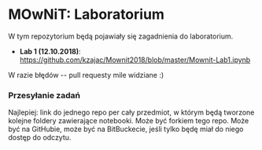 # MOwNiT: Laboratorium

W tym repozytorium będą pojawiały się zagadnienia do laboratorium.

* **Lab 1 (12.10.2018)**: https://github.com/kzajac/Mownit2018/blob/master/Mownit-Lab1.ipynb

W razie błędów -- pull requesty mile widziane :)

### Przesyłanie zadań

Najlepiej: link do jednego repo per cały przedmiot, w którym będą tworzone kolejne foldery zawierające notebooki. Może być forkiem tego repo. Może być na GitHubie, może być na BitBuckecie, jeśli tylko będę miał do niego dostęp do odczytu.
